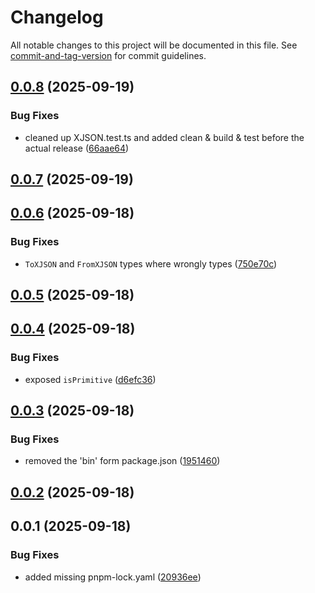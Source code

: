 # Changelog

All notable changes to this project will be documented in this file. See [commit-and-tag-version](https://github.com/absolute-version/commit-and-tag-version) for commit guidelines.

## [0.0.8](https://github.com/uboness/xjson/compare/v0.0.7...v0.0.8) (2025-09-19)


### Bug Fixes

* cleaned up XJSON.test.ts and added clean & build & test before the actual release ([66aae64](https://github.com/uboness/xjson/commit/66aae64e3f80cd58f037853fb59e75aa7dd7b79f))

## [0.0.7](https://github.com/uboness/xjson/compare/v0.0.6...v0.0.7) (2025-09-19)

## [0.0.6](https://github.com/uboness/xjson/compare/v0.0.5...v0.0.6) (2025-09-18)


### Bug Fixes

* `ToXJSON` and `FromXJSON` types where wrongly types ([750e70c](https://github.com/uboness/xjson/commit/750e70cd1ce8898c78ea73c51897281835dbfacc))

## [0.0.5](https://github.com/uboness/xjson/compare/v0.0.4...v0.0.5) (2025-09-18)

## [0.0.4](https://github.com/uboness/xjson/compare/v0.0.3...v0.0.4) (2025-09-18)


### Bug Fixes

* exposed `isPrimitive` ([d6efc36](https://github.com/uboness/xjson/commit/d6efc367346fbb6b42fc0134f19446b54ec934fb))

## [0.0.3](https://github.com/uboness/xjson/compare/v0.0.2...v0.0.3) (2025-09-18)


### Bug Fixes

* removed the 'bin' form package.json ([1951460](https://github.com/uboness/xjson/commit/19514603fef50e22be1e342290b49ecd425cc592))

## [0.0.2](https://github.com/uboness/xjson/compare/v0.0.1...v0.0.2) (2025-09-18)

## 0.0.1 (2025-09-18)


### Bug Fixes

* added missing pnpm-lock.yaml ([20936ee](https://github.com/uboness/xjson/commit/20936eee9d792adb410ff82f28fad028b2299135))
